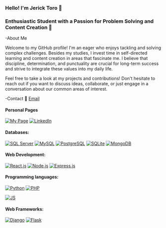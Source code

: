 ### Hello! I'm Jerick Toro 👋

### Enthusiastic Student with a Passion for Problem Solving and Content Creation 🚀
<!--
- 🎓 Currently studying at Alessandro Volta
- 💡 Keen on self-directed learning and continuous personal development
- ⏰ Firm believer in values like punctuality for achieving long-term goals
-->
-About Me

Welcome to my GitHub profile! I'm an eager who enjoys tackling and solving complex challenges. Besides my studies, I invest time in self-directed learning and content creation in areas that fascinate me. I believe that discipline, determination, and punctuality are crucial for long-term success and strive to integrate these values into my daily life.

Feel free to take a look at my projects and contributions! Don't hesitate to reach out if you want to discuss ideas, collaborate, or just engage in a conversation about our common areas of interest.

-Contact
📧 [Email](jerickjjtm774@gmail.com)

#### Personal Pages
[![My Page](https://img.shields.io/badge/Página%20Web-212121?style=for-the-badge&logo=google-chrome&logoColor=FF0000&labelColor=212121)]([https://anyel.top/](https://porfolio-jjtm.netlify.app/))
[![LinkedIn](https://img.shields.io/badge/LinkedIn-212121?style=for-the-badge&logo=linkedin&logoColor=0A66C2&labelColor=212121)]([https://www.linkedin.com](https://www.linkedin.com/in/jerick-toro-5a5a97263/))
<!--
[![WhatsApp](https://img.shields.io/badge/WhatsApp-212121?style=for-the-badge&logo=whatsapp&logoColor=white&labelColor=212121)](https://api.whatsapp.com/send?phone=593991675490&text=Un%20gusto%20en%20saludarte💻🌟)
[![YouTube](https://img.shields.io/badge/YouTube-212121?style=for-the-badge&logo=youtube&logoColor=FF0000&labelColor=212121)](https://www.youtube.com/channel/UC7In8IjfwKn-PUMYaC0NtUg)
[![Facebook](https://img.shields.io/badge/Facebook-212121?style=for-the-badge&logo=facebook&logoColor=1877F2&labelColor=212121)](https://www.facebook.com/ecanyel/)-->


#### Databases:
[![SQL Server](https://img.shields.io/badge/SQL_Server-212121?style=for-the-badge&logo=microsoftsqlserver&logoColor=dd3f00&labelColor=212121)]()
[![MySQL](https://img.shields.io/badge/MySQL-212121?style=for-the-badge&logo=mysql&logoColor=4479A1&labelColor=212121)]()
[![PostgreSQL](https://img.shields.io/badge/PostgreSQL-212121?style=for-the-badge&logo=postgresql&logoColor=336791&labelColor=212121)]()
[![SQLite](https://img.shields.io/badge/SQLite-212121?style=for-the-badge&logo=sqlite&logoColor=003B57&labelColor=212121)]()
[![MongoDB](https://img.shields.io/badge/MongoDB-212121?style=for-the-badge&logo=mongodb&logoColor=47A248&labelColor=212121)]()
<!--[![IBM Db2](https://img.shields.io/badge/IBM_Db2-212121?style=for-the-badge&logo=ibm&logoColor=054ADA&labelColor=212121)]()
-->
<!--[![Firebase](https://img.shields.io/badge/Firebase-212121?style=for-the-badge&logo=firebase&logoColor=FFCA28&labelColor=212121)]() -->

#### Web Development:
[![React.js](https://img.shields.io/badge/React.js-212121?style=for-the-badge&logo=react&logoColor=61DAFB&labelColor=212121)]()
[![Node.js](https://img.shields.io/badge/Node.js-212121?style=for-the-badge&logo=node.js&logoColor=339933&labelColor=212121)]()
[![Express.js](https://img.shields.io/badge/Express.js-212121?style=for-the-badge&logo=express&logoColor=white&labelColor=212121)]()
<!-- [![Vue.js](https://img.shields.io/badge/Vue.js-212121?style=for-the-badge&logo=vue.js&logoColor=4FC08D&labelColor=212121)]()-->

#### Programming languages:
[![Python](https://img.shields.io/badge/Python-212121?style=for-the-badge&logo=python&logoColor=3776AB&labelColor=212121)]()
[![PHP](https://img.shields.io/badge/PHP-212121?style=for-the-badge&logo=php&logoColor=777BB4&labelColor=212121)]()
<!--[![Java](https://img.shields.io/badge/Java-212121?style=for-the-badge&logo=java&logoColor=007396&labelColor=212121)]()-->
[![JS](https://img.shields.io/badge/JS-212121?style=for-the-badge&logo=javascript&logoColor=F7DF1E&labelColor=212121)]()
<!--[![C#](https://img.shields.io/badge/C%23-212121?style=for-the-badge&logo=c-sharp&logoColor=a31dd6&labelColor=212121)]() -->


#### Web Frameworks:
[![Django](https://img.shields.io/badge/Django-212121?style=for-the-badge&logo=django&logoColor=white&labelColor=212121)]()
[![Flask](https://img.shields.io/badge/Flask-212121?style=for-the-badge&logo=flask&logoColor=white&labelColor=212121)]()
